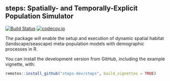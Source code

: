 **steps**: Spatially- and Temporally-Explicit Population Simulator
------------------------------------------------------------------

[![Build
Status](https://travis-ci.org/skiptoniam/steps.svg?branch=master)](https://travis-ci.org/skiptoniam/steps?branch=master)
[![codecov.io](https://codecov.io/github/skiptoniam/steps/coverage.svg?branch=master)](https://codecov.io/github/skiptoniam/steps?branch=master)

The package will enable the setup and execution of dynamic spatial
habitat (landscape/seascape) meta-population models with demographic
processes in R.

You can install the development version from GitHub, including the
example vignette, with:

``` r
remotes::install_github("steps-dev/steps", build_vignettes = TRUE)
```
